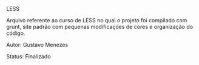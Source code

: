 LESS

Arquivo referente ao curso de LESS no qual o projeto foi compilado com grunt, site padrão com pequenas modificações de cores e organização do código.

Autor: Gustavo Menezes

Status: Finalizado
